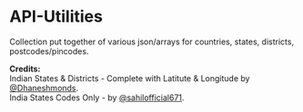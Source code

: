 # API-Utilities
Collection put together of various json/arrays for countries, states, districts, postcodes/pincodes.

<b>Credits: </b><br>
Indian States & Districts - Complete with Latitute & Longitude by <a href="https://github.com/Dhaneshmonds">@Dhaneshmonds</a>.<br>
India States Codes Only - by <a href="https://github.com/sahilofficial671">@sahilofficial671</a>.

